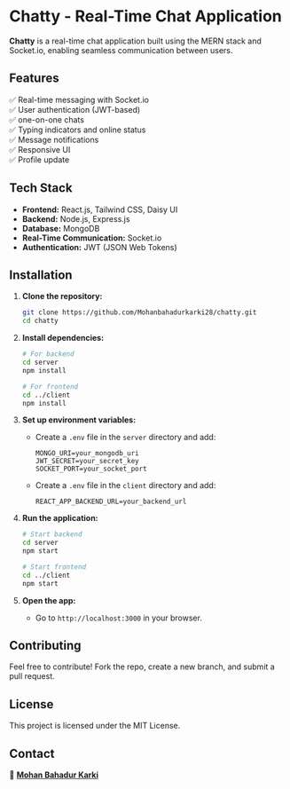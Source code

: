 
# Chatty - Real-Time Chat Application  

**Chatty** is a real-time chat application built using the MERN stack and Socket.io, enabling seamless communication between users.

## Features  
✅ Real-time messaging with Socket.io  
✅ User authentication (JWT-based)  
✅ one-on-one chats  
✅ Typing indicators and online status  
✅ Message notifications  
✅ Responsive UI  
✅ Profile update  

## Tech Stack  
- **Frontend:** React.js, Tailwind CSS, Daisy UI  
- **Backend:** Node.js, Express.js  
- **Database:** MongoDB  
- **Real-Time Communication:** Socket.io  
- **Authentication:** JWT (JSON Web Tokens)  

## Installation  

1. **Clone the repository:**  
   ```sh
   git clone https://github.com/Mohanbahadurkarki28/chatty.git
   cd chatty
   ```

2. **Install dependencies:**  
   ```sh
   # For backend
   cd server
   npm install

   # For frontend
   cd ../client
   npm install
   ```

3. **Set up environment variables:**  
   - Create a `.env` file in the `server` directory and add:  
     ```
     MONGO_URI=your_mongodb_uri
     JWT_SECRET=your_secret_key
     SOCKET_PORT=your_socket_port
     ```
   - Create a `.env` file in the `client` directory and add:  
     ```
     REACT_APP_BACKEND_URL=your_backend_url
     ```

4. **Run the application:**  
   ```sh
   # Start backend
   cd server
   npm start

   # Start frontend
   cd ../client
   npm start
   ```

5. **Open the app:**  
   - Go to `http://localhost:3000` in your browser.  

## Contributing  
Feel free to contribute! Fork the repo, create a new branch, and submit a pull request.  

## License  
This project is licensed under the MIT License.  

## Contact  
📧 **[Mohan Bahadur Karki](https://github.com/Mohanbahadurkarki28)**  
